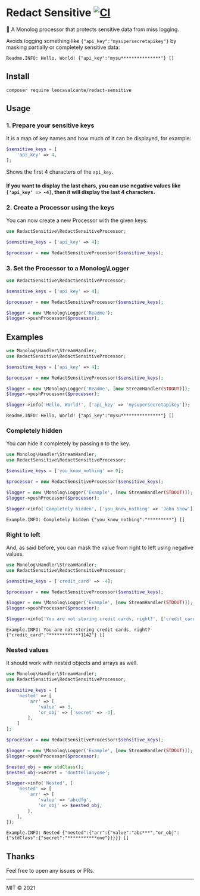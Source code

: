 # Redact Sensitive [![CI](https://github.com/leocavalcante/redact-sensitive/actions/workflows/ci.yml/badge.svg)](https://github.com/leocavalcante/redact-sensitive/actions/workflows/ci.yml)

🙈 A Monolog processor that protects sensitive data from miss logging.

Avoids logging something like `{"api_key":"mysupersecretapikey"}` by masking partially or completely sensitive data:
```text
Readme.INFO: Hello, World! {"api_key":"mysu***************"} []
```

## Install
```shell
composer require leocavalcante/redact-sensitive
```

## Usage

### 1. Prepare your sensitive keys

It is a map of key names and how much of it can be displayed, for example:
```php
$sensitive_keys = [
    'api_key' => 4,
];
```
Shows the first 4 characters of the `api_key`.

#### If you want to display the last chars, you can use negative values like `['api_key' => -4]`, then it will display the last 4 characters.

### 2. Create a Processor using the keys

You can now create a new Processor with the given keys:

```php
use RedactSensitive\RedactSensitiveProcessor;

$sensitive_keys = ['api_key' => 4];

$processor = new RedactSensitiveProcessor($sensitive_keys);
```

### 3. Set the Processor to a Monolog\Logger

```php
use RedactSensitive\RedactSensitiveProcessor;

$sensitive_keys = ['api_key' => 4];

$processor = new RedactSensitiveProcessor($sensitive_keys);

$logger = new \Monolog\Logger('Readme');
$logger->pushProcessor($processor);
```

## Examples

```php
use Monolog\Handler\StreamHandler;
use RedactSensitive\RedactSensitiveProcessor;

$sensitive_keys = ['api_key' => 4];

$processor = new RedactSensitiveProcessor($sensitive_keys);

$logger = new \Monolog\Logger('Readme', [new StreamHandler(STDOUT)]);
$logger->pushProcessor($processor);

$logger->info('Hello, World!', ['api_key' => 'mysupersecretapikey']);
```
```text
Readme.INFO: Hello, World! {"api_key":"mysu***************"} []
```

### Completely hidden

You can hide it completely by passing `0` to the key.

```php
use Monolog\Handler\StreamHandler;
use RedactSensitive\RedactSensitiveProcessor;

$sensitive_keys = ['you_know_nothing' => 0];

$processor = new RedactSensitiveProcessor($sensitive_keys);

$logger = new \Monolog\Logger('Example', [new StreamHandler(STDOUT)]);
$logger->pushProcessor($processor);

$logger->info('Completely hidden', ['you_know_nothing' => 'John Snow']);
```
```text
Example.INFO: Completely hidden {"you_know_nothing":"*********"} []
```

### Right to left

And, as said before, you can mask the value from right to left using negative values.

```php
use Monolog\Handler\StreamHandler;
use RedactSensitive\RedactSensitiveProcessor;

$sensitive_keys = ['credit_card' => -4];

$processor = new RedactSensitiveProcessor($sensitive_keys);

$logger = new \Monolog\Logger('Example', [new StreamHandler(STDOUT)]);
$logger->pushProcessor($processor);

$logger->info('You are not storing credit cards, right?', ['credit_card' => '4111111145551142']);
```
```text
Example.INFO: You are not storing credit cards, right? {"credit_card":"************1142"} []
```

### Nested values

It should work with nested objects and arrays as well.

```php
use Monolog\Handler\StreamHandler;
use RedactSensitive\RedactSensitiveProcessor;

$sensitive_keys = [
    'nested' => [
        'arr' => [
            'value' => 3,
            'or_obj' => ['secret' => -3],
        ],
    ]
];

$processor = new RedactSensitiveProcessor($sensitive_keys);

$logger = new \Monolog\Logger('Example', [new StreamHandler(STDOUT)]);
$logger->pushProcessor($processor);

$nested_obj = new stdClass();
$nested_obj->secret = 'donttellanyone';

$logger->info('Nested', [
    'nested' => [
        'arr' => [
            'value' => 'abcdfg',
            'or_obj' => $nested_obj,
        ],
    ],
]);
```
```text
Example.INFO: Nested {"nested":{"arr":{"value":"abc***","or_obj":{"stdClass":{"secret":"***********one"}}}}} []
```

## Thanks
Feel free to open any issues or PRs.

---
MIT &copy; 2021
